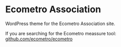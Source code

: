Ecometro Association
====================

WordPress theme for the Ecometro Association site.

If you are searching for the Ecometro meassure tool: [github.com/ecometro/ecometro](https://github.com/ecometro/ecometro)
